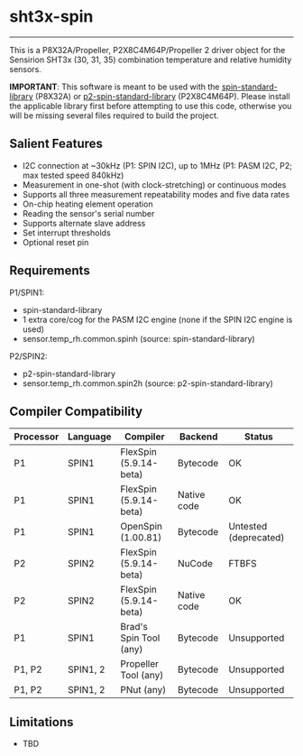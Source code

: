 # sht3x-spin
------------

This is a P8X32A/Propeller, P2X8C4M64P/Propeller 2 driver object for the Sensirion SHT3x (30, 31, 35) combination temperature and relative humidity sensors.

**IMPORTANT**: This software is meant to be used with the [spin-standard-library](https://github.com/avsa242/spin-standard-library) (P8X32A) or [p2-spin-standard-library](https://github.com/avsa242/p2-spin-standard-library) (P2X8C4M64P). Please install the applicable library first before attempting to use this code, otherwise you will be missing several files required to build the project.

## Salient Features

* I2C connection at ~30kHz (P1: SPIN I2C), up to 1MHz (P1: PASM I2C, P2; max tested speed 840kHz)
* Measurement in one-shot (with clock-stretching) or continuous modes
* Supports all three measurement repeatability modes and five data rates
* On-chip heating element operation
* Reading the sensor's serial number
* Supports alternate slave address
* Set interrupt thresholds
* Optional reset pin

## Requirements

P1/SPIN1:
* spin-standard-library
* 1 extra core/cog for the PASM I2C engine (none if the SPIN I2C engine is used)
* sensor.temp_rh.common.spinh (source: spin-standard-library)

P2/SPIN2:
* p2-spin-standard-library
* sensor.temp_rh.common.spin2h (source: p2-spin-standard-library)

## Compiler Compatibility

| Processor | Language | Compiler               | Backend     | Status                |
|-----------|----------|------------------------|-------------|-----------------------|
| P1        | SPIN1    | FlexSpin (5.9.14-beta) | Bytecode    | OK                    |
| P1        | SPIN1    | FlexSpin (5.9.14-beta) | Native code | OK                    |
| P1        | SPIN1    | OpenSpin (1.00.81)     | Bytecode    | Untested (deprecated) |
| P2        | SPIN2    | FlexSpin (5.9.14-beta) | NuCode      | FTBFS                 |
| P2        | SPIN2    | FlexSpin (5.9.14-beta) | Native code | OK                    |
| P1        | SPIN1    | Brad's Spin Tool (any) | Bytecode    | Unsupported           |
| P1, P2    | SPIN1, 2 | Propeller Tool (any)   | Bytecode    | Unsupported           |
| P1, P2    | SPIN1, 2 | PNut (any)             | Bytecode    | Unsupported           |

## Limitations

* TBD


